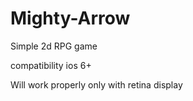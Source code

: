 Mighty-Arrow
============

Simple 2d RPG game


compatibility ios 6+

Will work properly only with retina display
